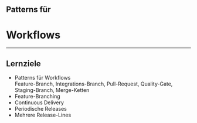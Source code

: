 ## Patterns für

# Workflows


---


## Lernziele

 * Patterns für Workflows \
   Feature-Branch, Integrations-Branch, Pull-Request, Quality-Gate, Staging-Branch, Merge-Ketten
 * Feature-Branching
 * Continuous Delivery
 * Periodische Releases
 * Mehrere Release-Lines

